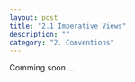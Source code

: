 ```yaml
---
layout: post
title: "2.1 Imperative Views"
description: ""
category: "2. Conventions"
---
```



Comming soon ...